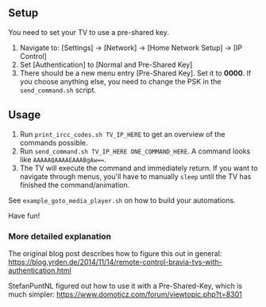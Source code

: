 ## Setup

You need to set your TV to use a pre-shared key.

1. Navigate to: [Settings] → [Network] → [Home Network Setup] → [IP Control]
2. Set [Authentication] to [Normal and Pre-Shared Key]
3. There should be a new menu entry [Pre-Shared Key]. Set it to **0000**. If you choose anything else, you need to change the PSK in the `send_command.sh` script.

## Usage

1. Run `print_ircc_codes.sh TV_IP_HERE` to get an overview of the commands possible.
2. Run `send_command.sh TV_IP_HERE ONE_COMMAND_HERE`. A command looks like `AAAAAQAAAAEAAABgAw==`.
3. The TV will execute the command and immediately return. If you want to navigate through menus, you'll have to manually `sleep` until the TV has finished the command/animation.

See `example_goto_media_player.sh` on how to build your automations.

Have fun!

### More detailed explanation

The original blog post describes how to figure this out in general:
https://blog.yrden.de/2014/11/14/remote-control-bravia-tvs-with-authentication.html

StefanPuntNL figured out how to use it with a Pre-Shared-Key, which is much simpler:
https://www.domoticz.com/forum/viewtopic.php?t=8301
